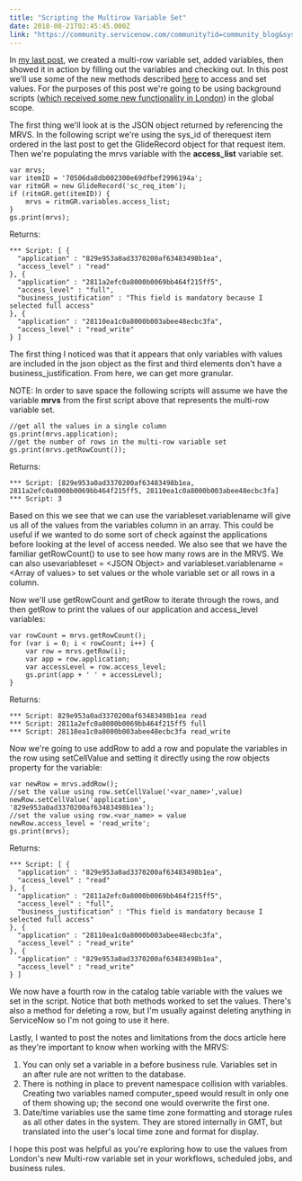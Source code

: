 ```yaml
---
title: "Scripting the Multirow Variable Set"
date: 2018-08-21T02:45:45.000Z
link: "https://community.servicenow.com/community?id=community_blog&sys_id=865b5aeddbc023c0feb1a851ca9619f9"
---
```

<p>In <a href="community?id&#61;community_blog&amp;sys_id&#61;7cc66514db882380e0e80b55ca961965" rel="nofollow">my last post</a>, we created a multi-row variable set, added variables, then showed it in action by filling out the variables and checking out. In this post we&#39;ll use some of the new methods described <a href="https://docs.servicenow.com/bundle/london-application-development/page/script/server-scripting/concept/c_ScriptableServiceCatalogVariables.html#d1031449e133" rel="nofollow">here</a> to access and set values. For the purposes of this post we&#39;re going to be using background scripts (<a href="community?id&#61;community_blog&amp;sys_id&#61;27804903db63530054250b55ca961938" rel="nofollow">which received some new functionality in London</a>) in the global scope. </p>
<p>The first thing we&#39;ll look at is the JSON object returned by referencing the MRVS. In the following script we&#39;re using the sys_id of therequest item ordered in the last post to get the GlideRecord object for that request item. Then we&#39;re populating the mrvs variable with the <strong>access_list</strong> variable set.</p>
<pre class="language-javascript"><code>var mrvs;
var itemID &#61; &#39;70506da8db002300e69dfbef2996194a&#39;;
var ritmGR &#61; new GlideRecord(&#39;sc_req_item&#39;);
if (ritmGR.get(itemID)) {
    mrvs &#61; ritmGR.variables.access_list;
}
gs.print(mrvs);</code></pre>
<p>Returns:</p>
<pre class="language-markup"><code>*** Script: [ {
  &#34;application&#34; : &#34;829e953a0ad3370200af63483498b1ea&#34;,
  &#34;access_level&#34; : &#34;read&#34;
}, {
  &#34;application&#34; : &#34;2811a2efc0a8000b0069bb464f215ff5&#34;,
  &#34;access_level&#34; : &#34;full&#34;,
  &#34;business_justification&#34; : &#34;This field is mandatory because I selected full access&#34;
}, {
  &#34;application&#34; : &#34;28110ea1c0a8000b003abee48ecbc3fa&#34;,
  &#34;access_level&#34; : &#34;read_write&#34;
} ]</code></pre>
<p>The first thing I noticed was that it appears that only variables with values are included in the json object as the first and third elements don&#39;t have a business_justification. From here, we can get more granular.</p>
<p>NOTE: In order to save space the following scripts will assume we have the variable <strong>mrvs</strong> from the first script above that represents the multi-row variable set. </p>
<pre class="language-javascript"><code>//get all the values in a single column
gs.print(mrvs.application);
//get the number of rows in the multi-row variable set
gs.print(mrvs.getRowCount());</code></pre>
<p>Returns:</p>
<pre class="language-markup"><code>*** Script: [829e953a0ad3370200af63483498b1ea, 2811a2efc0a8000b0069bb464f215ff5, 28110ea1c0a8000b003abee48ecbc3fa]
*** Script: 3</code></pre>
<p>Based on this we see that we can use the variableset.variablename will give us all of the values from the variables column in an array. This could be useful if we wanted to do some sort of check against the applications before looking at the level of access needed. We also see that we have the familiar getRowCount() to use to see how many rows are in the MRVS. We can also usevariableset &#61; &lt;JSON Object&gt; and variableset.variablename &#61; &lt;Array of values&gt; to set values or the whole variable set or all rows in a column.</p>
<p>Now we&#39;ll use getRowCount and getRow to iterate through the rows, and then getRow to print the values of our application and access_level variables:</p>
<pre class="language-javascript"><code>var rowCount &#61; mrvs.getRowCount();
for (var i &#61; 0; i &lt; rowCount; i&#43;&#43;) {
	var row &#61; mrvs.getRow(i);
	var app &#61; row.application;
	var accessLevel &#61; row.access_level;
	gs.print(app &#43; &#39; &#39; &#43; accessLevel);
}</code></pre>
<p>Returns:</p>
<pre class="language-markup"><code>*** Script: 829e953a0ad3370200af63483498b1ea read
*** Script: 2811a2efc0a8000b0069bb464f215ff5 full
*** Script: 28110ea1c0a8000b003abee48ecbc3fa read_write</code></pre>
<p>Now we&#39;re going to use addRow to add a row and populate the variables in the row using setCellValue and setting it directly using the row objects property for the variable:</p>
<pre class="language-javascript"><code>var newRow &#61; mrvs.addRow();
//set the value using row.setCellValue(&#39;&lt;var_name&gt;&#39;,value)
newRow.setCellValue(&#39;application&#39;, &#39;829e953a0ad3370200af63483498b1ea&#39;);
//set the value using row.&lt;var_name&gt; &#61; value
newRow.access_level &#61; &#39;read_write&#39;;
gs.print(mrvs);</code></pre>
<p>Returns:</p>
<pre class="language-markup"><code>*** Script: [ {
  &#34;application&#34; : &#34;829e953a0ad3370200af63483498b1ea&#34;,
  &#34;access_level&#34; : &#34;read&#34;
}, {
  &#34;application&#34; : &#34;2811a2efc0a8000b0069bb464f215ff5&#34;,
  &#34;access_level&#34; : &#34;full&#34;,
  &#34;business_justification&#34; : &#34;This field is mandatory because I selected full access&#34;
}, {
  &#34;application&#34; : &#34;28110ea1c0a8000b003abee48ecbc3fa&#34;,
  &#34;access_level&#34; : &#34;read_write&#34;
}, {
  &#34;application&#34; : &#34;829e953a0ad3370200af63483498b1ea&#34;,
  &#34;access_level&#34; : &#34;read_write&#34;
} ]</code></pre>
<p>We now have a fourth row in the catalog table variable with the values we set in the script. Notice that both methods worked to set the values. There&#39;s also a method for deleting a row, but I&#39;m usually against deleting anything in ServiceNow so I&#39;m not going to use it here. </p>
<p>Lastly, I wanted to post the notes and limitations from the docs article here as they&#39;re important to know when working with the MRVS:</p>
<ol id="c_ScriptableServiceCatalogVariables__ol_am5_zq4_pp" class="ol"><li class="li">You can only set a variable in a before business rule. Variables set in an after rule are not written to the database.</li><li class="li">There is nothing in place to prevent namespace collision with variables. Creating two variables named computer_speed would result in only one of them showing up; the second one would overwrite the first one.</li><li class="li">Date/time variables use the same time zone formatting and storage rules as all other dates in the system. They are stored internally in GMT, but translated into the user&#39;s local time zone and format for display.</li></ol>
<p>I hope this post was helpful as you&#39;re exploring how to use the values from London&#39;s new Multi-row variable set in your workflows, scheduled jobs, and business rules.</p>
<p> </p>